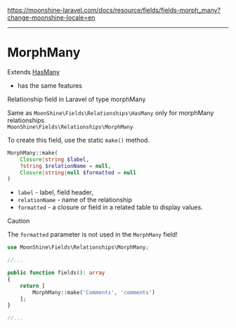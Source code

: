 https://moonshine-laravel.com/docs/resource/fields/fields-morph_many?change-moonshine-locale=en

------

# MorphMany

Extends [HasMany](https://moonshine-laravel.com/docs/resource/fields/fields-has_many)
* has the same features    

Relationship field in Laravel of type morphMany

Same as `MoonShine\Fields\Relationships\HasMany` only for morphMany relationships  
`MoonShine\Fields\Relationships\MorphMany`

To create this field, use the static `make()` method.

```php
MorphMany::make(
    Closure|string $label,
    ?string $relationName = null,
    Closure|string|null $formatted = null
)
```

- `label` - label, field header,
- `relationName` - name of the relationship
- `formatted` - a closure or field in a related table to display values.

> [!CAUTION]
> The `formatted` parameter is not used in the `MorphMany` field!

```php
use MoonShine\Fields\Relationships\MorphMany;

//...

public function fields(): array
{
    return [
        MorphMany::make('Comments', 'comments')
    ];
}

//...
```
